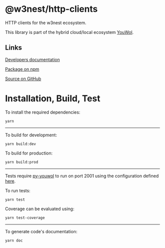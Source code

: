 # @w3nest/http-clients

HTTP clients for the w3nest ecosystem.

This library is part of the hybrid cloud/local ecosystem
[YouWol](https://platform.youwol.com/apps/@youwol/platform/latest).

## Links

<!-- no user guide provided -->

[Developers documentation](https://platform.youwol.com/apps/@youwol/cdn-explorer/latest?package=@w3nest/http-clients&tab=doc)

[Package on npm](https://www.npmjs.com/package/@w3nest/http-clients)

[Source on GitHub](https://github.com/w3nest/http-clients)

# Installation, Build, Test

To install the required dependencies:

```shell
yarn
```

---

To build for development:

```shell
yarn build:dev
```

To build for production:

```shell
yarn build:prod
```

---

Tests require [py-youwol](https://l.youwol.com/doc/py-youwol) to run on port 2001 using the configuration defined [here](https://github.com/youwol/integration-tests-conf).

To run tests:

```shell
yarn test
```

Coverage can be evaluated using:

```shell
yarn test-coverage
```

---

To generate code's documentation:

```shell
yarn doc
```
